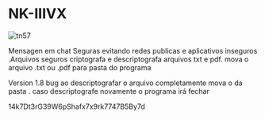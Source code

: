# NK-IIIVX
![tn57](https://user-images.githubusercontent.com/101123260/157138028-971527a3-77a5-4901-aebe-ce3083f204a8.png)



Mensagen em chat Seguras evitando redes publicas e aplicativos inseguros .Arquivos seguros criptografa e descriptografa arquivos txt e pdf. mova o arquivo .txt ou .pdf para pasta do  programa


Version 1.8 bug ao descriptografar o arquivo completamente  mova o da pasta . caso descriptografe novamente o programa irá fechar<br/>



14k7Dt3rG39W6pShafx7x9rk7747B5By7d
















